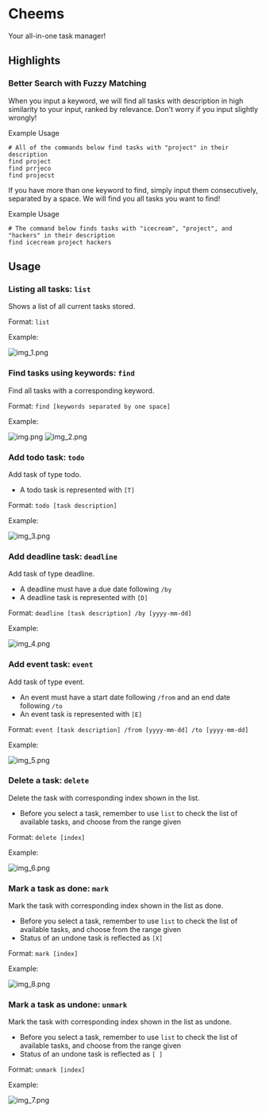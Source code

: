 # Cheems
Your all-in-one task manager!
## Highlights
### Better Search with Fuzzy Matching
When you input a keyword, we will find all tasks with description in high similarity to your input, ranked by relevance. Don't worry if you input slightly wrongly!
  
Example Usage
```shell
# All of the commands below find tasks with "project" in their description
find project
find prrjeco
find projecst
```
If you have more than one keyword to find, simply input them consecutively, separated by a space. We will find you all tasks you want to find!
  
Example Usage
```shell
# The command below finds tasks with "icecream", "project", and "hackers" in their description
find icecream project hackers
```
## Usage

### Listing all tasks: `list`
Shows a list of all current tasks stored.

Format: `list`

Example:

![img_1.png](img_1.png)

### Find tasks using keywords: `find`
Find all tasks with a corresponding keyword.

Format: `find [keywords separated by one space]`

Example:

![img.png](img.png)
![img_2.png](img_2.png)

### Add todo task: `todo`
Add task of type todo.
- A todo task is represented with `[T]`

Format: `todo [task description]`

Example:

![img_3.png](img_3.png)

### Add deadline task: `deadline`
Add task of type deadline.
- A deadline must have a due date following `/by`
- A deadline task is represented with `[D]`

Format: `deadline [task description] /by [yyyy-mm-dd]`

Example:

![img_4.png](img_4.png)

### Add event task: `event`
Add task of type event.
- An event must have a start date following `/from` and an end date following `/to`
- An event task is represented with `[E]`

Format: `event [task description] /from [yyyy-mm-dd] /to [yyyy-mm-dd]`

Example:

![img_5.png](img_5.png)

### Delete a task: `delete`
Delete the task with corresponding index shown in the list.
- Before you select a task, remember to use `list` to check the list of available tasks, and choose from the range given

Format: `delete [index]`

Example:

![img_6.png](img_6.png)

### Mark a task as done: `mark`
Mark the task with corresponding index shown in the list as done.
- Before you select a task, remember to use `list` to check the list of available tasks, and choose from the range given
- Status of an undone task is reflected as `[X]`

Format: `mark [index]`

Example:

![img_8.png](img_8.png)

### Mark a task as undone: `unmark`
Mark the task with corresponding index shown in the list as undone.
- Before you select a task, remember to use `list` to check the list of available tasks, and choose from the range given
- Status of an undone task is reflected as `[ ]`

Format: `unmark [index]`

Example:

![img_7.png](img_7.png)